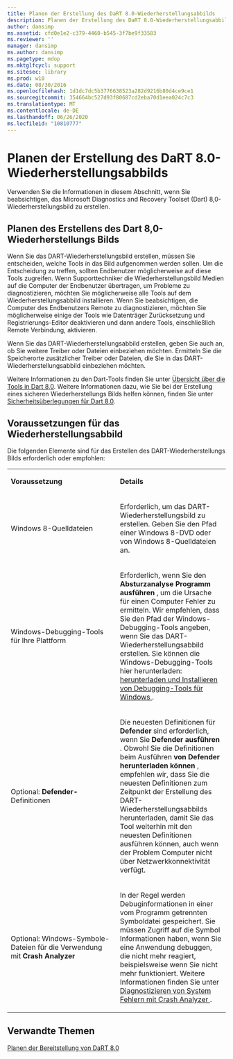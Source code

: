 ```yaml
---
title: Planen der Erstellung des DaRT 8.0-Wiederherstellungsabbilds
description: Planen der Erstellung des DaRT 8.0-Wiederherstellungsabbilds
author: dansimp
ms.assetid: cfd0e1e2-c379-4460-b545-3f7be9f33583
ms.reviewer: ''
manager: dansimp
ms.author: dansimp
ms.pagetype: mdop
ms.mktglfcycl: support
ms.sitesec: library
ms.prod: w10
ms.date: 08/30/2016
ms.openlocfilehash: 1d1dc7dc5b3776638523a282d9216b80d4ce9ce1
ms.sourcegitcommit: 354664bc527d93f80687cd2eba70d1eea024c7c3
ms.translationtype: MT
ms.contentlocale: de-DE
ms.lasthandoff: 06/26/2020
ms.locfileid: "10810777"
---
```

# Planen der Erstellung des DaRT 8.0-Wiederherstellungsabbilds


Verwenden Sie die Informationen in diesem Abschnitt, wenn Sie beabsichtigen, das Microsoft Diagnostics and Recovery Toolset (Dart) 8,0-Wiederherstellungsbild zu erstellen.

## Planen des Erstellens des Dart 8,0-Wiederherstellungs Bilds


Wenn Sie das DART-Wiederherstellungsbild erstellen, müssen Sie entscheiden, welche Tools in das Bild aufgenommen werden sollen. Um die Entscheidung zu treffen, sollten Endbenutzer möglicherweise auf diese Tools zugreifen. Wenn Supporttechniker die Wiederherstellungsbild Medien auf die Computer der Endbenutzer übertragen, um Probleme zu diagnostizieren, möchten Sie möglicherweise alle Tools auf dem Wiederherstellungsabbild installieren. Wenn Sie beabsichtigen, die Computer des Endbenutzers Remote zu diagnostizieren, möchten Sie möglicherweise einige der Tools wie Datenträger Zurücksetzung und Registrierungs-Editor deaktivieren und dann andere Tools, einschließlich Remote Verbindung, aktivieren.

Wenn Sie das DART-Wiederherstellungsabbild erstellen, geben Sie auch an, ob Sie weitere Treiber oder Dateien einbeziehen möchten. Ermitteln Sie die Speicherorte zusätzlicher Treiber oder Dateien, die Sie in das DART-Wiederherstellungsabbild einbeziehen möchten.

Weitere Informationen zu den Dart-Tools finden Sie unter [Übersicht über die Tools in Dart 8,0](overview-of-the-tools-in-dart-80-dart-8.md). Weitere Informationen dazu, wie Sie bei der Erstellung eines sicheren Wiederherstellungs Bilds helfen können, finden Sie unter [Sicherheitsüberlegungen für Dart 8,0](security-considerations-for-dart-80--dart-8.md).

## Voraussetzungen für das Wiederherstellungsabbild


Die folgenden Elemente sind für das Erstellen des DART-Wiederherstellungs Bilds erforderlich oder empfohlen:

<table>
<colgroup>
<col width="50%" />
<col width="50%" />
</colgroup>
<tbody>
<tr class="odd">
<td align="left"><p><strong>Voraussetzung</strong></p></td>
<td align="left"><p><strong>Details</strong></p></td>
</tr>
<tr class="even">
<td align="left"><p>Windows 8-Quelldateien</p></td>
<td align="left"><p>Erforderlich, um das DART-Wiederherstellungsbild zu erstellen. Geben Sie den Pfad einer Windows 8-DVD oder von Windows 8-Quelldateien an.</p></td>
</tr>
<tr class="odd">
<td align="left"><p>Windows-Debugging-Tools für Ihre Plattform</p></td>
<td align="left"><p>Erforderlich, wenn Sie den <strong> Absturzanalyse Programm ausführen </strong> , um die Ursache für einen Computer Fehler zu ermitteln. Wir empfehlen, dass Sie den Pfad der Windows-Debugging-Tools angeben, wenn Sie das DART-Wiederherstellungsabbild erstellen. Sie können die Windows-Debugging-Tools hier herunterladen: <a href="https://go.microsoft.com/fwlink/?LinkId=99934" data-raw-source="[Download and Install Debugging Tools for Windows](https://go.microsoft.com/fwlink/?LinkId=99934)"> herunterladen und Installieren von Debugging-Tools für Windows </a> .</p></td>
</tr>
<tr class="even">
<td align="left"><p>Optional: <strong> Defender- </strong> Definitionen</p></td>
<td align="left"><p>Die neuesten Definitionen für <strong> Defender </strong> sind erforderlich, wenn Sie <strong> Defender ausführen </strong> . Obwohl Sie die Definitionen beim Ausführen <strong> von Defender herunterladen können </strong> , empfehlen wir, dass Sie die neuesten Definitionen zum Zeitpunkt der Erstellung des DART-Wiederherstellungsabbilds herunterladen, damit Sie das Tool weiterhin mit den neuesten Definitionen ausführen können, auch wenn der Problem Computer nicht über Netzwerkkonnektivität verfügt.</p></td>
</tr>
<tr class="odd">
<td align="left"><p>Optional: Windows-Symbole-Dateien für die Verwendung mit <strong> Crash Analyzer</strong></p></td>
<td align="left"><p>In der Regel werden Debuginformationen in einer vom Programm getrennten Symboldatei gespeichert. Sie müssen Zugriff auf die Symbol Informationen haben, wenn Sie eine Anwendung debuggen, die nicht mehr reagiert, beispielsweise wenn Sie nicht mehr funktioniert. Weitere Informationen finden Sie unter <a href="diagnosing-system-failures-with-crash-analyzer--dart-8.md" data-raw-source="[Diagnosing System Failures with Crash Analyzer](diagnosing-system-failures-with-crash-analyzer--dart-8.md)"> Diagnostizieren von System Fehlern mit Crash Analyzer </a> .</p></td>
</tr>
</tbody>
</table>

 

## Verwandte Themen


[Planen der Bereitstellung von DaRT 8.0](planning-to-deploy-dart-80-dart-8.md)

 

 






